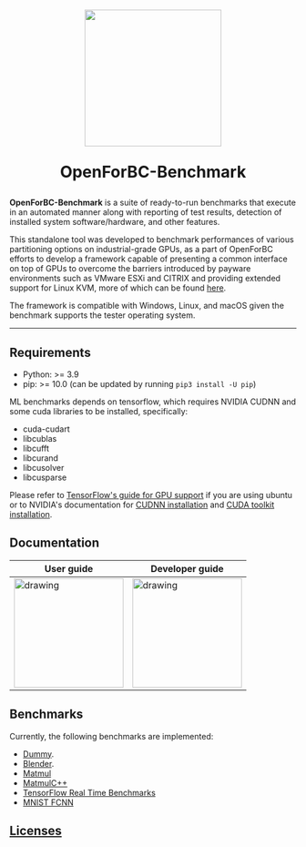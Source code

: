 <h1  align="center">

<img  src="https://i.imgur.com/l4DGFEw.png"  style="width: 25vw"/><br/>

<p>OpenForBC-Benchmark</p>

</h1>

**OpenForBC-Benchmark** is a suite of ready-to-run benchmarks that execute in an automated manner along with reporting of test results, detection of installed system software/hardware, and other features.

This standalone tool was developed to benchmark performances of various partitioning options on industrial-grade GPUs, as a part of OpenForBC efforts to develop a framework capable of presenting a common interface on top of GPUs to overcome the barriers introduced by payware environments such as VMware ESXi and CITRIX and providing extended support for Linux KVM, more of which can be found [here](https://hackmd.io/@gfronze/r1j6FIb9U).

The framework is compatible with Windows, Linux, and macOS given the benchmark supports the tester operating system.
___

## Requirements

-   Python: >= 3.9
-   pip: >= 10.0 (can be updated by running `pip3 install -U pip`)

ML benchmarks depends on tensorflow, which requires NVIDIA CUDNN and some cuda
libraries to be installed, specifically:

-   cuda-cudart
-   libcublas
-   libcufft
-   libcurand
-   libcusolver
-   libcusparse

Please refer to [TensorFlow's guide for GPU
support](https://www.tensorflow.org/install/gpu#linux_setup) if you are using
ubuntu or to NVIDIA's documentation for [CUDNN
installation](https://developer.nvidia.com/cudnn) and [CUDA toolkit
installation](https://docs.nvidia.com/cuda/cuda-installation-guide-linux/index.html).

## Documentation
<div align="center">

| <center>User guide</center> | <center>Developer guide</center> |
| -------- | -------- |
| [<img src="https://i.ibb.co/HT8zDtt/kisspng-crowd-drawing-cartoon-community-5abe5e8dc735f1-335904791522425485816.png" alt="drawing" style="width:20vmin;"/>](docs/user-guide.md) | [<img src="https://i.ibb.co/ZNQx6nw/kisspng-computer-icons-computer-code-vector-graphics-compu-plist-2-json-macappstoreda-5d0f29f75636f9.png" alt="drawing" style="width:20vmin;"/>](docs/developer-guide.md) |

</div>




## Benchmarks

Currently, the following benchmarks are implemented:

- [Dummy](benchmarks/dummy_benchmark).
- [Blender](benchmarks/blender_benchmark).
- [Matmul](benchmarks/matmul_benchmark)
- [MatmulC++](benchmarks/matmulCpp_benchmark)
- [TensorFlow Real Time Benchmarks](benchmarks/tensorflow_benchmark)
- [MNIST FCNN](benchmarks/MNIST_FCNeuralNetwork)

## [Licenses](LICENSE)
